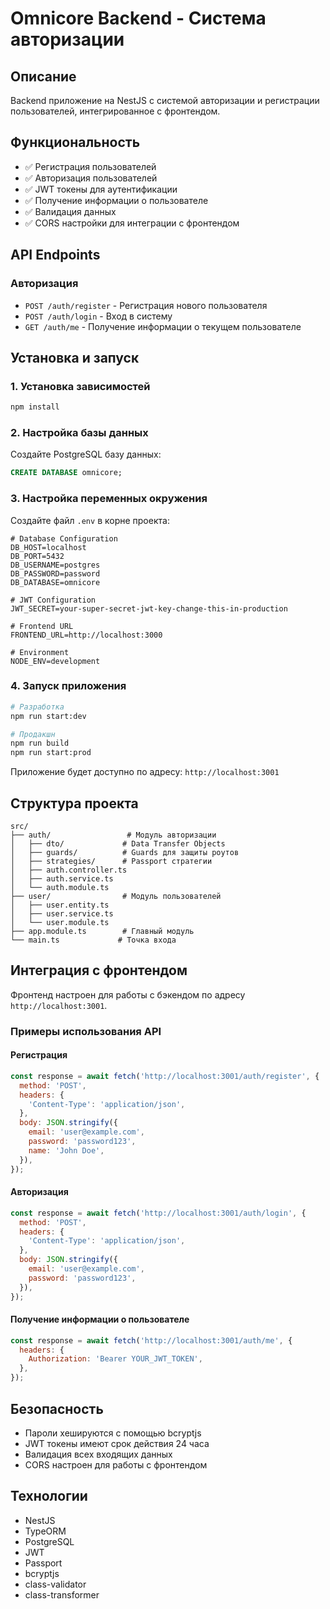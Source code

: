 # Omnicore Backend - Система авторизации

## Описание

Backend приложение на NestJS с системой авторизации и регистрации пользователей, интегрированное с фронтендом.

## Функциональность

- ✅ Регистрация пользователей
- ✅ Авторизация пользователей
- ✅ JWT токены для аутентификации
- ✅ Получение информации о пользователе
- ✅ Валидация данных
- ✅ CORS настройки для интеграции с фронтендом

## API Endpoints

### Авторизация

- `POST /auth/register` - Регистрация нового пользователя
- `POST /auth/login` - Вход в систему
- `GET /auth/me` - Получение информации о текущем пользователе

## Установка и запуск

### 1. Установка зависимостей

```bash
npm install
```

### 2. Настройка базы данных

Создайте PostgreSQL базу данных:

```sql
CREATE DATABASE omnicore;
```

### 3. Настройка переменных окружения

Создайте файл `.env` в корне проекта:

```env
# Database Configuration
DB_HOST=localhost
DB_PORT=5432
DB_USERNAME=postgres
DB_PASSWORD=password
DB_DATABASE=omnicore

# JWT Configuration
JWT_SECRET=your-super-secret-jwt-key-change-this-in-production

# Frontend URL
FRONTEND_URL=http://localhost:3000

# Environment
NODE_ENV=development
```

### 4. Запуск приложения

```bash
# Разработка
npm run start:dev

# Продакшн
npm run build
npm run start:prod
```

Приложение будет доступно по адресу: `http://localhost:3001`

## Структура проекта

```
src/
├── auth/                 # Модуль авторизации
│   ├── dto/             # Data Transfer Objects
│   ├── guards/          # Guards для защиты роутов
│   ├── strategies/      # Passport стратегии
│   ├── auth.controller.ts
│   ├── auth.service.ts
│   └── auth.module.ts
├── user/                # Модуль пользователей
│   ├── user.entity.ts
│   ├── user.service.ts
│   └── user.module.ts
├── app.module.ts        # Главный модуль
└── main.ts             # Точка входа
```

## Интеграция с фронтендом

Фронтенд настроен для работы с бэкендом по адресу `http://localhost:3001`.

### Примеры использования API

#### Регистрация

```javascript
const response = await fetch('http://localhost:3001/auth/register', {
  method: 'POST',
  headers: {
    'Content-Type': 'application/json',
  },
  body: JSON.stringify({
    email: 'user@example.com',
    password: 'password123',
    name: 'John Doe',
  }),
});
```

#### Авторизация

```javascript
const response = await fetch('http://localhost:3001/auth/login', {
  method: 'POST',
  headers: {
    'Content-Type': 'application/json',
  },
  body: JSON.stringify({
    email: 'user@example.com',
    password: 'password123',
  }),
});
```

#### Получение информации о пользователе

```javascript
const response = await fetch('http://localhost:3001/auth/me', {
  headers: {
    Authorization: 'Bearer YOUR_JWT_TOKEN',
  },
});
```

## Безопасность

- Пароли хешируются с помощью bcryptjs
- JWT токены имеют срок действия 24 часа
- Валидация всех входящих данных
- CORS настроен для работы с фронтендом

## Технологии

- NestJS
- TypeORM
- PostgreSQL
- JWT
- Passport
- bcryptjs
- class-validator
- class-transformer
